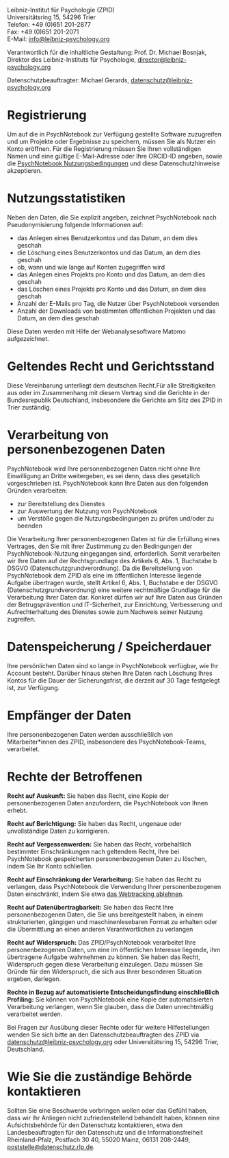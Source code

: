 Leibniz-Institut für Psychologie (ZPID)  
Universitätsring 15, 54296 Trier  
Telefon: +49 (0)651 201-2877  
Fax: +49 (0)651 201-2071  
E-Mail: [info@leibniz-psychology.org](mailto:info@leibniz-psychology.org)

Verantwortlich für die inhaltliche Gestaltung: Prof. Dr. Michael
Bosnjak, Direktor des Leibniz-Instituts für Psychologie,
[director@leibniz-psychology.org](mailto:director@leibniz-psychology.org)

Datenschutzbeauftragter: Michael Gerards,
[datenschutz@leibniz-psychology.org](mailto:datenschutz@leibniz-psychology.org)

Registrierung
=============

Um auf die in PsychNotebook zur Verfügung gestellte Software zuzugreifen
und um Projekte oder Ergebnisse zu speichern, müssen Sie als Nutzer ein
Konto eröffnen. Für die Registrierung müssen Sie Ihren vollständigen
Namen und eine gültige E-Mail-Adresse oder Ihre ORCID-ID angeben, sowie
die [PsychNotebook Nutzungsbedingungen](/terms) und diese Datenschutzhinweise
akzeptieren.

Nutzungsstatistiken
===================

Neben den Daten, die Sie explizit angeben, zeichnet PsychNotebook nach
Pseudonymisierung folgende Informationen auf:

-   das Anlegen eines Benutzerkontos und das Datum, an dem dies geschah
-   die Löschung eines Benutzerkontos und das Datum, an dem dies geschah
-   ob, wann und wie lange auf Konten zugegriffen wird
-   das Anlegen eines Projekts pro Konto und das Datum, an dem dies
    geschah
-   das Löschen eines Projekts pro Konto und das Datum, an dem dies
    geschah
-   Anzahl der E-Mails pro Tag, die Nutzer über PsychNotebook versenden
-   Anzahl der Downloads von bestimmten öffentlichen Projekten und das
    Datum, an dem dies geschah

Diese Daten werden mit Hilfe der Webanalysesoftware Matomo aufgezeichnet.

Geltendes Recht und Gerichtsstand
=================================

Diese Vereinbarung unterliegt dem deutschen Recht.Für alle Streitigkeiten 
aus oder im Zusammenhang mit diesem Vertrag sind die Gerichte in der 
Bundesrepublik Deutschland, insbesondere die Gerichte am Sitz des ZPID 
in Trier zuständig.

Verarbeitung von personenbezogenen Daten 
=========================================

PsychNotebook wird Ihre personenbezogenen Daten nicht ohne Ihre
Einwilligung an Dritte weitergeben, es sei denn, dass dies gesetzlich
vorgeschrieben ist. PsychNotebook kann Ihre Daten aus den folgenden
Gründen verarbeiten:

-   zur Bereitstellung des Dienstes
-   zur Auswertung der Nutzung von PsychNotebook
-   um Verstöße gegen die Nutzungsbedingungen zu prüfen und/oder zu
    beenden

Die Verarbeitung Ihrer personenbezogenen Daten ist für die Erfüllung 
eines Vertrages, den Sie mit Ihrer Zustimmung zu den Bedingungen der 
PsychNotebook-Nutzung eingegangen sind, erforderlich. Somit verarbeiten 
wir Ihre Daten auf der Rechtsgrundlage des Artikels 6, Abs. 1, 
Buchstabe b DSGVO (Datenschutzgrundverordnung). Da die Bereitstellung 
von PsychNotebook dem ZPID als eine im öffentlichen Interesse liegende 
Aufgabe übertragen wurde, stellt Artikel 6, Abs. 1, Buchstabe e der 
DSGVO (Datenschutzgrundverordnung) eine weitere rechtmäßige Grundlage 
für die Verarbeitung Ihrer Daten dar. Konkret dürfen wir auf Ihre Daten 
aus Gründen der Betrugsprävention und IT-Sicherheit, zur Einrichtung, 
Verbesserung und Aufrechterhaltung des Dienstes sowie zum Nachweis 
seiner Nutzung zugreifen.  

Datenspeicherung / Speicherdauer 
=================================

Ihre persönlichen Daten sind so lange in PsychNotebook verfügbar, wie
Ihr Account besteht. Darüber hinaus stehen Ihre Daten nach Löschung
Ihres Kontos für die Dauer der Sicherungsfrist, die derzeit auf 30 Tage
festgelegt ist, zur Verfügung.

Empfänger der Daten 
====================

Ihre personenbezogenen Daten werden ausschließlich von Mitarbeiter\*innen 
des ZPID, insbesondere des PsychNotebook-Teams, verarbeitet.   

Rechte der Betroffenen 
=======================

**Recht auf Auskunft:** Sie haben das Recht, eine Kopie der
personenbezogenen Daten anzufordern, die PsychNotebook von Ihnen erhebt.

**Recht auf Berichtigung:** Sie haben das Recht, ungenaue oder
unvollständige Daten zu korrigieren.

**Recht auf Vergessenwerden:** Sie haben das Recht, vorbehaltlich
bestimmter Einschränkungen nach geltendem Recht, Ihre bei PsychNotebook
gespeicherten personenbezogenen Daten zu löschen, indem Sie Ihr Konto
schließen.

**Recht auf Einschränkung der Verarbeitung:** Sie haben das Recht zu
verlangen, dass PsychNotebook die Verwendung Ihrer personenbezogenen
Daten einschränkt, indem Sie etwa [das Webtracking 
ablehnen](https://mtm.leibniz-psychology.org/index.php?module=CoreAdminHome&action=optOut&language=de&fontFamily=sans-serif).

**Recht auf Datenübertragbarkeit:** Sie haben das Recht Ihre personenbezogenen
Daten, die Sie uns bereitgestellt haben, in einem strukturierten, gängigen und
maschinenlesebaren Format zu erhalten oder die Übermittlung an einen anderen
Verantwortlichen zu verlangen

**Recht auf Widerspruch:** Das ZPID/PsychNotebook verarbeitet Ihre  
personenbezogenen Daten, um eine im öffentlichen Interesse liegende, 
ihm übertragene Aufgabe wahrnehmen zu können. Sie haben das Recht, 
Widerspruch gegen diese Verarbeitung einzulegen. Dazu müssen Sie Gründe 
für den Widerspruch, die sich aus Ihrer besonderen Situation ergeben, darlegen.

**Rechte in Bezug auf automatisierte Entscheidungsfindung einschließlich
Profiling:** Sie können von PsychNotebook eine Kopie der automatisierten 
Verarbeitung verlangen, wenn Sie glauben, dass die Daten unrechtmäßig 
verarbeitet werden. 

Bei Fragen zur Ausübung dieser Rechte oder für weitere Hilfestellungen
wenden Sie sich bitte an den Datenschutzbeauftragten des ZPID via
[datenschutz\@leibniz-psychology.org](mailto:datenschutz@leibniz-psychology.org) 
oder Universitätsring 15, 54296
Trier, Deutschland.


Wie Sie die zuständige Behörde kontaktieren 
============================================

Sollten Sie eine Beschwerde vorbringen wollen oder das Gefühl haben, dass 
wir Ihr Anliegen nicht zufriedenstellend behandelt haben, können eine 
Aufsichtsbehörde für den Datenschutz kontaktieren, etwa den Landesbeauftragten 
für den Datenschutz und die Informationsfreiheit Rheinland-Pfalz, 
Postfach 30 40, 55020 Mainz, 06131 208-2449, 
[poststelle\@datenschutz.rlp.de](mailto:poststelle@datenschutz.rlp.de).
